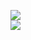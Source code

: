 [![](https://img.shields.io/badge/Made%20With-Github%20Spray-lightgrey.svg?style=for-the-badge&logo=github)](https://github.com/Annihil/github-spray#461)  
[![](https://i.imgur.com/2DrTn0Z.gif)](https://github.com/Annihil/github-spray)